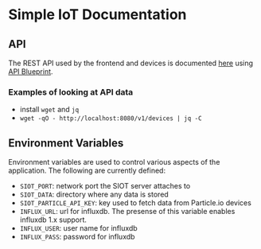 # Simple IoT Documentation

## API

The REST API used by the frontend and devices is documented
[here](https://htmlpreview.github.io/?https://github.com/simpleiot/simpleiot/blob/master/docs/api.html) using
[API Blueprint](api.apibp).

### Examples of looking at API data

- install `wget` and `jq`
- `wget -qO - http://localhost:8080/v1/devices | jq -C`

## Environment Variables

Environment variables are used to control various aspects of the application. The
following are currently defined:

- `SIOT_PORT`: network port the SIOT server attaches to
- `SIOT_DATA`: directory where any data is stored
- `SIOT_PARTICLE_API_KEY`: key used to fetch data from Particle.io devices
- `INFLUX_URL`: url for influxdb. The presense of this variable enables influxdb 1.x support.
- `INFLUX_USER`: user name for influxdb
- `INFLUX_PASS`: password for influxdb
